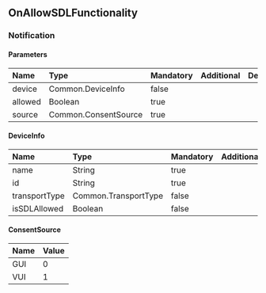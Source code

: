 ## OnAllowSDLFunctionality


### Notification

#### Parameters

|Name|Type|Mandatory|Additional|Description|
|:---|:---|:--------|:---------|:----------|
|device|Common.DeviceInfo|false|||
|allowed|Boolean|true|||
|source|Common.ConsentSource|true|||

#### DeviceInfo

|Name|Type|Mandatory|Additional|Description|
|:---|:---|:--------|:---------|:----------|
|name|String|true|||
|id|String|true|||
|transportType|Common.TransportType|false|||
|isSDLAllowed|Boolean|false|||

#### ConsentSource

|Name|Value|
|:---|:----|
|GUI|0|
|VUI|1|
